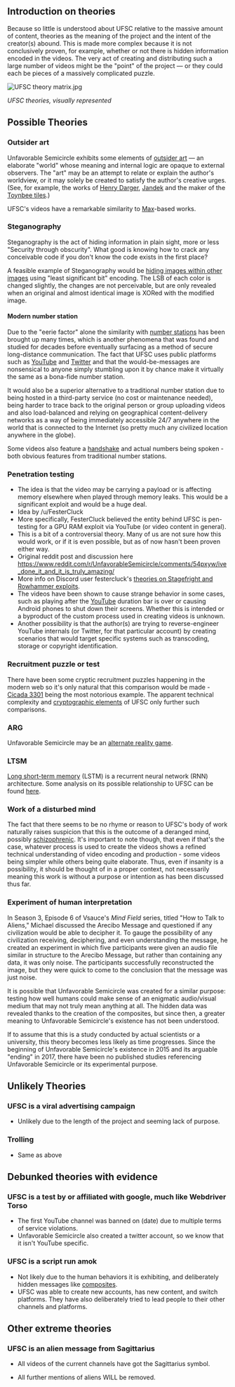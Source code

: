 ## Introduction on theories

Because so little is understood about UFSC relative to the massive
amount of content, theories as the meaning of the project and the intent
of the creator(s) abound. This is made more complex because it is not
conclusively proven, for example, whether or not there is hidden
information encoded in the videos. The very act of creating and
distributing such a large number of videos might be the "point" of the
project — or they could each be pieces of a massively complicated
puzzle.

![UFSC theory matrix.jpg](_UFSC_theory_matrix.jpg)

*UFSC theories, visually represented*

## Possible Theories

### Outsider art

Unfavorable Semicircle exhibits some elements of [outsider art](https://en.wikipedia.org/wiki/Outsider_art) — an elaborate "world"
whose meaning and internal logic are opaque to external observers. The
"art" may be an attempt to relate or explain the author's worldview, or
it may solely be created to satisfy the author's creative urges. (See,
for example, the works of [Henry Darger](https://en.wikipedia.org/wiki/Henry_Darger),
[Jandek](https://en.wikipedia.org/wiki/Jandek) and the maker of the
[Toynbee tiles](https://en.wikipedia.org/wiki/Toynbee_tiles).)

UFSC's videos have a remarkable similarity to
[Max](Max "wikilink")-based works.

### Steganography

Steganography is the act of hiding information in plain sight, more or
less "Security through obscurity". What good is knowing how to crack any
conceivable code if you don't know the code exists in the first place?

A feasible example of Steganography would be [hiding images within other images](Composite_visual_overview "wikilink") using "least significant
bit" encoding. The LSB of each color is changed slightly, the changes
are not perceivable, but are only revealed when an original and almost
identical image is XORed with the modified image.

#### Modern number station

Due to the "eerie factor" alone the similarity with [number stations](https://en.wikipedia.org/wiki/Numbers_station) has been
brought up many times, which is another phenomena that was found and
studied for decades before eventually surfacing as a method of secure
long-distance communication. The fact that UFSC uses public platforms
such as [YouTube](YouTube "wikilink") and [Twitter](Twitter "wikilink")
and that the would-be-messages are nonsensical to anyone simply
stumbling upon it by chance make it virtually the same as a bona-fide
number station.

It would also be a superior alternative to a traditional number station
due to being hosted in a third-party service (no cost or maintenance
needed), being harder to trace back to the original person or group
uploading videos and also load-balanced and relying on geographical
content-delivery networks as a way of being immediately accessible 24/7
anywhere in the world that is connected to the Internet (so pretty much
any civilized location anywhere in the globe).

Some videos also feature a [handshake](handshake "wikilink") and actual
numbers being spoken - both obvious features from traditional number
stations.

### Penetration testing

  - The idea is that the video may be carrying a payload or is affecting
    memory elsewhere when played through memory leaks. This would be a
    significant exploit and would be a huge deal.
  - Idea by /u/FesterCluck
  - More specifically, FesterCluck believed the entity behind UFSC is
    pen-testing for a GPU RAM exploit via YouTube (or video content in
    general).
  - This is a bit of a controversial theory. Many of us are not sure how
    this would work, or if it is even possible, but as of now hasn't
    been proven either way.
  - Original reddit post and discussion here
    <https://www.reddit.com/r/UnfavorableSemicircle/comments/54pxyw/ive_done_it_and_it_is_truly_amazing/>
  - More info on Discord user festercluck's [theories on Stagefright and Rowhammer exploits](UFSC,_Stagefright_and_Rowhammer_exploits "wikilink").
  - The videos have been shown to cause strange behavior in some cases,
    such as playing after the [YouTube](YouTube "wikilink") duration bar
    is over or causing Android phones to shut down their screens.
    Whether this is intended or a byproduct of the custom process used
    in creating videos is unknown.
  - Another possibility is that the author(s) are trying to
    reverse-engineer YouTube internals (or Twitter, for that particular
    account) by creating scenarios that would target specific systems
    such as transcoding, storage or copyright identification.

### Recruitment puzzle or test

There have been some cryptic recruitment puzzles happening in the modern
web so it's only natural that this comparison would be made -
[Cicada 3301](https://en.wikipedia.org/wiki/Cicada_3301) being the most
notorious example. The apparent technical complexity and [cryptographic elements](Composite_visual_overview "wikilink") of UFSC only further
such comparisons.

### ARG

Unfavorable Semicircle may be an [alternate reality game](https://en.wikipedia.org/wiki/Alternate_reality_game).

### LTSM

[Long short-term memory](https://en.wikipedia.org/wiki/Long_short-term_memory) (LSTM) is
a recurrent neural network (RNN) architecture. Some analysis on its
possible relationship to UFSC can be found [here](LSTM_Theory "wikilink").

### Work of a disturbed mind

The fact that there seems to be no rhyme or reason to UFSC's body of
work naturally raises suspicion that this is the outcome of a deranged
mind, possibly
[schizophrenic](https://en.wikipedia.org/wiki/Schizophrenia). It's
important to note though, that even if that's the case, whatever process
is used to create the videos shows a refined technical understanding of
video encoding and production - some videos being simpler while others
being quite elaborate. Thus, even if insanity is a possibility, it
should be thought of in a proper context, not necessarily meaning this
work is without a purpose or intention as has been discussed thus far.

### Experiment of human interpretation

In Season 3, Episode 6 of Vsauce's *Mind Field* series, titled "How to
Talk to Aliens," Michael discussed the Arecibo Message and questioned if
any civilization would be able to decipher it. To gauge the possibility
of any civilization receiving, deciphering, and even understanding the
message, he created an experiment in which five participants were given
an audio file similar in structure to the Arecibo Message, but rather
than containing any data, it was only noise. The participants
successfully reconstructed the image, but they were quick to come to the
conclusion that the message was just noise.

It is possible that Unfavorable Semicircle was created for a similar
purpose: testing how well humans could make sense of an enigmatic
audio/visual medium that may not truly mean anything at all. The hidden
data was revealed thanks to the creation of the composites, but since
then, a greater meaning to Unfavorable Semicircle's existence has not
been understood.

If to assume that this is a study conducted by actual scientists or a
university, this theory becomes less likely as time progresses. Since
the beginning of Unfavorable Semicircle's existence in 2015 and its
arguable "ending" in 2017, there have been no published studies
referencing Unfavorable Semicircle or its experimental purpose.

## Unlikely Theories

### UFSC is a viral advertising campaign

  - Unlikely due to the length of the project and seeming lack of
    purpose.

### Trolling

  - Same as above

## Debunked theories with evidence

### UFSC is a test by or affiliated with google, much like Webdriver Torso

  - The first YouTube channel was banned on (date) due to multiple terms
    of service violations.
  - Unfavorable Semicircle also created a twitter account, so we know
    that it isn't YouTube specific.

### UFSC is a script run amok

  - Not likely due to the human behaviors it is exhibiting, and
    deliberately hidden messages like
    [composites](Video_Composites "wikilink").
  - UFSC was able to create new accounts, has new content, and switch
    platforms. They have also deliberately tried to lead people to their
    other channels and platforms.

## Other extreme theories

### UFSC is an alien message from Sagittarius

  - All videos of the current channels have got the Sagittarius symbol.

<!-- end list -->

  - All further mentions of aliens WILL be removed.
